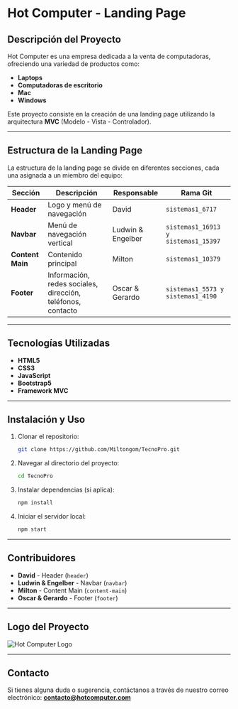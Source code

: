 # Hot Computer - Landing Page

## Descripción del Proyecto
Hot Computer es una empresa dedicada a la venta de computadoras, ofreciendo una variedad de productos como:

- **Laptops**
- **Computadoras de escritorio**
- **Mac**
- **Windows**

Este proyecto consiste en la creación de una landing page utilizando la arquitectura **MVC** (Modelo - Vista - Controlador).

---

## Estructura de la Landing Page
La estructura de la landing page se divide en diferentes secciones, cada una asignada a un miembro del equipo:

| Sección       | Descripción                                    | Responsable      | Rama Git |
|--------------|--------------------------------------------|----------------|----------|
| **Header**   | Logo y menú de navegación                 | David          | `sistemas1_6717` |
| **Navbar**   | Menú de navegación vertical               | Ludwin & Engelber | `sistemas1_16913 y sistemas1_15397` |
| **Content Main** | Contenido principal                     | Milton         | `sistemas1_10379` |
| **Footer**   | Información, redes sociales, dirección, teléfonos, contacto | Oscar & Gerardo | `sistemas1_5573 y sistemas1_4190`|

---

## Tecnologías Utilizadas
- **HTML5**
- **CSS3**
- **JavaScript**
- **Bootstrap5**
- **Framework MVC**

---

## Instalación y Uso
1. Clonar el repositorio:
   ```bash
   git clone https://github.com/Miltongom/TecnoPro.git
   ```
2. Navegar al directorio del proyecto:
   ```bash
   cd TecnoPro
   ```
3. Instalar dependencias (si aplica):
   ```bash
   npm install
   ```
4. Iniciar el servidor local:
   ```bash
   npm start
   ```

---

## Contribuidores
- **David** - Header (`header`)
- **Ludwin & Engelber** - Navbar (`navbar`)
- **Milton** - Content Main (`content-main`)
- **Oscar & Gerardo** - Footer (`footer`)

---

## Logo del Proyecto
![Hot Computer Logo](https://drive.google.com/uc?id=1ZZSooItoLiuHStsr99kr9NL_lFssVakc)


---

## Contacto
Si tienes alguna duda o sugerencia, contáctanos a través de nuestro correo electrónico: **contacto@hotcomputer.com**
